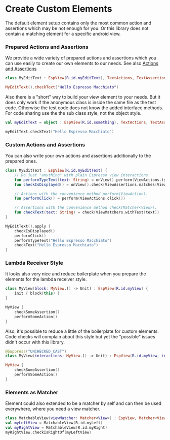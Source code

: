 # Create Custom Elements

The default element setup contains only the most common action and assertions which may be not
enough for you. Or this library does not contain a matching element for a specific android view.

### Prepared Actions and Assertions

We provide a wide variety of prepared actions and assertions which you can use easily to create
our own elements to our needs. See also [Actions and Assertions]()

```kotlin
class MyEditText : EspView(R.id.myEditText), TextActions, TextAssertions

MyEditText().checkText("Hello Espresso Macchiato")
```

Also there is a "short" way to build your view element to your needs. But it does only work if
the anonymous class is inside the same file as the test code. Otherwise the test code does
not know the added interface methods. For code sharing use the the sub class style, 
not the object style.

```kotlin
val myEditText = object : EspView(R.id.something), TextActions, TextAssertions {}

myEditText.checkText("Hello Espresso Macchiato")
```

### Custom Actions and Assertions

You can also write your own actions and assertions additionally to the prepared ones.

```kotlin
class MyEditText : EspView(R.id.myEditText) {
    // Do just "anything" with plain Espresso view interactions.
    fun performTypeText(text: String) = onView().perform(ViewActions.typeText(text))
    fun checkIsDisplayed() = onView().check(ViewAssertions.matches(ViewMatchers.isDisplayed()))

    // Actions with the convenience method perform(ViewAction).
    fun performClick() = perform(ViewActions.click())

    // Assertions with the convenience method check(Matcher<View>).
    fun checkText(text: String) = check(ViewMatchers.withText(text))
}

MyEditText().apply {
    checkIsDisplayed()
    performClick()
    performTypeText("Hello Espresso Macchiato")
    checkText("Hello Espresso Macchiato")
}
```

### Lambda Receiver Style

It looks also very nice and reduce boilerplate when you prepare the elements for the lambda receiver style.

```kotlin
class MyView(block: MyView.() -> Unit) : EspView(R.id.myView) {
    init { block(this) }
}

MyView {
    checkSomeAssertion()
    performSomeAction()
}

```

Also, it's possible to reduce a little of the boilerplate for custom elements. Code checks will 
complain about this style but yet the "possible" issues didn't occur with this library.

```kotlin
@Suppress("UNCHECKED_CAST")
class MyView(interactions: MyView.() -> Unit) : EspView(R.id.myView, interactions as EspView.() -> Unit)

MyView {
    checkSomeAssertion()
    performSomeAction()
}
```

### Elements as Matcher

Element could also extended to be a matcher by self and can then be used everywhere, where you need a 
view matcher.

```kotlin
class MatchableView(viewMatcher: Matcher<View>) : EspView, Matcher<View> by delegate viewMatcher, PositionAssertions
val myLeftView = MatchableView(R.id.myLeft)
val myRightView = MatchableView(R.id.myRight)
myRightView.checkIsRightOf(myLeftView)
```